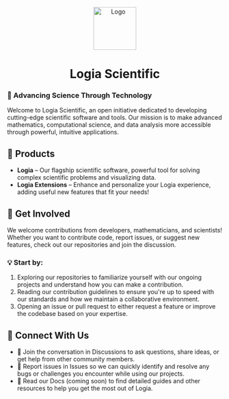 <div align="center">
  <img src="https://github.com/user-attachments/assets/c634b44a-1b21-4b19-a4fc-21d5f79d2c53" alt="Logo" width="100" height="100">
  <h1>Logia Scientific</h1>
</div>

### 🚀 Advancing Science Through Technology
Welcome to Logia Scientific, an open initiative dedicated to developing cutting-edge scientific software and tools. Our mission is to make advanced mathematics, computational science, and data analysis more accessible through powerful, intuitive applications.

## 🌟 Products
- **Logia** – Our flagship scientific software, powerful tool for solving complex scientific problems and visualizing data.
- **Logia Extensions** – Enhance and personalize your Logia experience, adding useful new features that fit your needs!

## 📢 Get Involved
We welcome contributions from developers, mathematicians, and scientists! Whether you want to contribute code, report issues, or suggest new features, check out our repositories and join the discussion.
### 💡 Start by:
1. Exploring our repositories to familiarize yourself with our ongoing projects and understand how you can make a contribution.
2. Reading our contribution guidelines to ensure you're up to speed with our standards and how we maintain a collaborative environment.
3. Opening an issue or pull request to either request a feature or improve the codebase based on your expertise.

## 📌 Connect With Us
- 💬 Join the conversation in Discussions to ask questions, share ideas, or get help from other community members.
- 🐛 Report issues in Issues so we can quickly identify and resolve any bugs or challenges you encounter while using our projects.
- 📄 Read our Docs (coming soon) to find detailed guides and other resources to help you get the most out of Logia.
